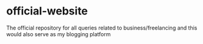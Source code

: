 # official-website
The official repository for all queries related to business/freelancing and this would also serve as my blogging platform
